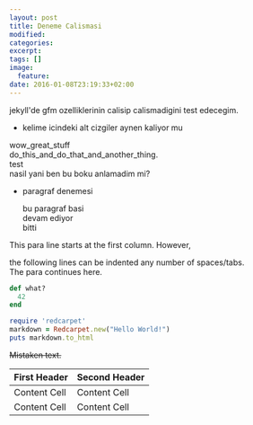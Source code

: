 ```yaml
---
layout: post
title: Deneme Calismasi
modified:
categories: 
excerpt:
tags: []
image:
  feature:
date: 2016-01-08T23:19:33+02:00
---
```

jekyll'de gfm ozelliklerinin calisip calismadigini test edecegim.

* kelime icindeki alt cizgiler aynen kaliyor mu

wow_great_stuff  
do_this_and_do_that_and_another_thing.  
test  
nasil yani ben bu boku anlamadim mi?

* paragraf denemesi

    bu paragraf basi  
  devam ediyor  
bitti

This para line starts at the first column. However,  

 the following lines can be indented any number of spaces/tabs.    
The para continues here.

```ruby
def what?
  42
end
```

```ruby
require 'redcarpet'
markdown = Redcarpet.new("Hello World!")
puts markdown.to_html
```

~~Mistaken text.~~

| First Header  | Second Header |
| ------------- | ------------- |
| Content Cell  | Content Cell  |
| Content Cell  | Content Cell  |
